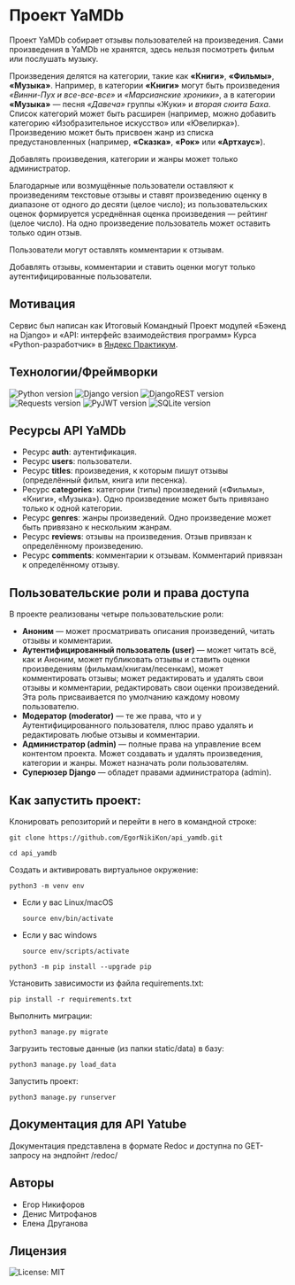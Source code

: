 # Проект YaMDb

Проект YaMDb собирает отзывы пользователей на произведения. Сами произведения в YaMDb не хранятся, здесь нельзя посмотреть фильм или послушать музыку.

Произведения делятся на категории, такие как **«Книги»**, **«Фильмы»**, **«Музыка»**. Например, в категории **«Книги»** могут быть произведения *«Винни-Пух и все-все-все»* и *«Марсианские хроники»*, а в категории **«Музыка»** — песня *«Давеча»* группы «Жуки» и *вторая сюита Баха*. Список категорий может быть расширен (например, можно добавить категорию «Изобразительное искусство» или «Ювелирка»).
Произведению может быть присвоен жанр из списка предустановленных (например, **«Сказка»**, **«Рок»** или **«Артхаус»**).

Добавлять произведения, категории и жанры может только администратор.

Благодарные или возмущённые пользователи оставляют к произведениям текстовые отзывы и ставят произведению оценку в диапазоне от одного до десяти (целое число); из пользовательских оценок формируется усреднённая оценка произведения — рейтинг (целое число). На одно произведение пользователь может оставить только один отзыв.

Пользователи могут оставлять комментарии к отзывам.

Добавлять отзывы, комментарии и ставить оценки могут только аутентифицированные пользователи.


## Мотивация

Сервис был написан как Итоговый Командный Проект модулей «Бэкенд на Django» и «API: интерфейс взаимодействия программ» Курса «Python-разработчик» в [Яндекс Практикум](https://practicum.yandex.ru/).


## Технологии/Фреймворки

![Python version](https://img.shields.io/badge/Python-3.7-3670A0?style=plastic&logo=python&logoColor=ffdd54)
![Django version](https://img.shields.io/badge/Django-3.2-%23092E20.svg?style=plastic&logo=django&logoColor=white)
![DjangoREST version](https://img.shields.io/badge/DjangoREST-3.12-ff1709?style=plastic&logo=django&logoColor=white&color=ff1709&labelColor=gray)
![Requests version](https://img.shields.io/badge/Requests-2.26-006ADA?style=plastic&logo=PyPI&logoColor=ffdd54)
![PyJWT version](https://img.shields.io/badge/PyJWT-2.1-3670A0?style=plastic&logo=PyPI&logoColor=ffdd54)
![SQLite version](https://img.shields.io/badge/SQLite-3-%2307405e.svg?style=plastic&logo=sqlite&logoColor=white)


## Ресурсы API YaMDb

- Ресурс **auth**: аутентификация.
- Ресурс **users**: пользователи.
- Ресурс **titles**: произведения, к которым пишут отзывы (определённый фильм, книга или песенка).
- Ресурс **categories**: категории (типы) произведений («Фильмы», «Книги», «Музыка»). Одно произведение может быть привязано только к одной категории.
- Ресурс **genres**: жанры произведений. Одно произведение может быть привязано к нескольким жанрам.
- Ресурс **reviews**: отзывы на произведения. Отзыв привязан к определённому произведению.
- Ресурс **comments**: комментарии к отзывам. Комментарий привязан к определённому отзыву.


## Пользовательские роли и права доступа

В проекте реализованы четыре пользовательские роли:
- **Аноним** — может просматривать описания произведений, читать отзывы и комментарии.
- **Аутентифицированный пользователь (user)** — может читать всё, как и Аноним, может публиковать отзывы и ставить оценки произведениям (фильмам/книгам/песенкам), может комментировать отзывы; может редактировать и удалять свои отзывы и комментарии, редактировать свои оценки произведений. Эта роль присваивается по умолчанию каждому новому пользователю.
- **Модератор (moderator)** — те же права, что и у Аутентифицированного пользователя, плюс право удалять и редактировать любые отзывы и комментарии.
- **Администратор (admin)** — полные права на управление всем контентом проекта. Может создавать и удалять произведения, категории и жанры. Может назначать роли пользователям.
- **Суперюзер Django** — обладет правами администратора (admin).


## Как запустить проект:

Клонировать репозиторий и перейти в него в командной строке:

```
git clone https://github.com/EgorNikiKon/api_yamdb.git
```

```
cd api_yamdb
```

Cоздать и активировать виртуальное окружение:

```
python3 -m venv env
```

* Если у вас Linux/macOS

    ```
    source env/bin/activate
    ```

* Если у вас windows

    ```
    source env/scripts/activate
    ```

```
python3 -m pip install --upgrade pip
```

Установить зависимости из файла requirements.txt:

```
pip install -r requirements.txt
```

Выполнить миграции:

```
python3 manage.py migrate
```

Загрузить тестовые данные (из папки static/data) в базу:

```
python3 manage.py load_data
```

Запустить проект:

```
python3 manage.py runserver
```


## Документация для API Yatube

Документация представлена в формате Redoc и доступна по GET-запросу на эндпойнт /redoc/


## Авторы

- Егор Никифоров
- Денис Митрофанов
- Елена Друганова


## Лицензия

![License: MIT](https://img.shields.io/badge/License-MIT-yellow.svg)
